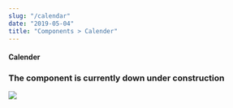 ```yaml
---
slug: "/calendar"
date: "2019-05-04"
title: "Components > Calender"
---
```


<!-- CSS only -->
<link href="https://cdn.jsdelivr.net/npm/bootstrap@5.1.3/dist/css/bootstrap.min.css" rel="stylesheet" integrity="sha384-1BmE4kWBq78iYhFldvKuhfTAU6auU8tT94WrHftjDbrCEXSU1oBoqyl2QvZ6jIW3" crossorigin="anonymous">
<link rel="stylesheet" href="../../../../../../../raaghu/src/assets/css/style-elements.css">
<link rel="stylesheet" href="../../../../../../../raaghu/src/assets/css/main.css">

#### Calender

 <section class="py-5">
        <div class="ps-5">
            <h3>The component is currently down under construction</h3>
            <img src="\images\under-contruction.png" class="img-fluid ps-5">
        </div>
  </section>